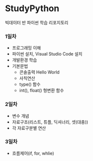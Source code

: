 # StudyPython
빅데이터 반 파이썬 학습 리포지토리

### 1일차
- 프로그래밍 이해
- 파이썬 설치, Visual Studio Code 설치
- 개발환경 학습
- 기본문법
  - 콘솔출력 Hello World
  - 사칙연산
  - type() 함수
  - int(), float() 형변환 함수
### 2일차
  - 변수 개념
  - 자료구조(리스트, 튜플, 딕셔너리, 셋(대충))
  - 각 자료구분별 연산
### 3일차
  - 흐름제어(if, for, whlie)
